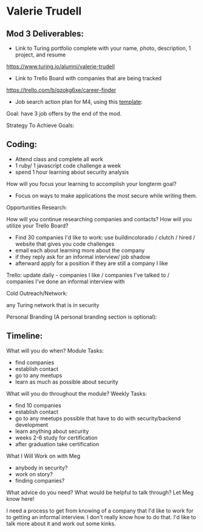 # Valerie Trudell

## Mod 3 Deliverables:

* Link to Turing portfolio complete with your name, photo, description, 1 project, and resume

https://www.turing.io/alumni/valerie-trudell

* Link to Trello Board with companies that are being tracked

https://trello.com/b/qzokg6xe/career-finder

* Job search action plan for M4, using this [template](https://github.com/turingschool/career-development-curriculum/blob/master/module_three/mod_4_action_plan_template.md):

Goal: have 3 job offers by the end of the mod. 

Strategy To Achieve Goals:


Coding:
------------
- Attend class and complete all work 
- 1 ruby/ 1 javascript code challenge a week 
- spend 1 hour learning about security analysis 


How will you focus your learning to accomplish your longterm goal?

- Focus on ways to make applications the most secure while writing them. 


Opportunities Research:

How will you continue researching companies and contacts? How will you utilize your Trello Board?
- Find 30 companies I'd like to work: use buildincolorado / clutch / hired / website that gives you code challenges
- email each about learning more about the company 
- if they reply ask for an informal interview/ job shadow  
- afterward apply for a position if they are still a company I like 

Trello: update daily - companies I like / companies I've talked to / companies I've done an informal interview with

Cold Outreach/Network:

any Turing network that is in security 

Personal Branding (A personal branding section is optional):

Timeline:
----------------

What will you do when?
Module Tasks: 
- find companies
- establish contact 
- go to any meetups
- learn as much as possible about security

What will you do throughout the module?
Weekly Tasks:

- find 10 companies 
- establish contact 
- go to any meetups possible that have to do with security/backend development 
- learn anything about security 
- weeks 2-6 study for certification
- after graduation take certification

What I Will Work on with Meg

- anybody in security? 
- work on story? 
- finding companies? 

What advice do you need? What would be helpful to talk through? Let Meg know here! 

I need a process to get from knowing of a company that I'd like to work for to getting an informal interview. I don't really know how to do that. I'd like to talk more about it and work out some kinks. 
